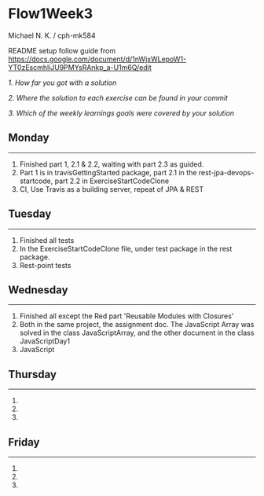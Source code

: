 # Flow1Week3
Michael N. K. / cph-mk584

README setup follow guide from https://docs.google.com/document/d/1nWjxWLepoW1-YT0zEscmhliJU9PMYsRAnkp_a-U1m6Q/edit

*1. How far you got with a solution*

*2. Where the solution to each exercise can be found in your commit*

*3. Which of the weekly learnings goals were covered by your solution*

## Monday
-----
1. Finished part 1, 2.1 & 2.2, waiting with part 2.3 as guided.
2. Part 1 is in travisGettingStarted package, part 2.1 in the rest-jpa-devops-startcode, part 2.2 in ExerciseStartCodeClone
3. CI, Use Travis as a building server, repeat of JPA & REST

## Tuesday
-----
1. Finished all tests
2. In the ExerciseStartCodeClone file, under test package in the rest package.
3. Rest-point tests

## Wednesday
-----
1. Finished all except the Red part 'Reusable Modules with Closures'
2. Both in the same project, the assignment doc. The JavaScript Array was solved in the class JavaScriptArray, and the other document in the class JavaScriptDay1
3. JavaScript

## Thursday
-----
1. 
2. 
3. 

## Friday
-----
1. 
2. 
3. 
